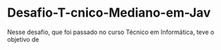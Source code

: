 # Desafio-T-cnico-Mediano-em-Jav
Nesse desafio, que foi passado no curso Técnico em Informática, teve o objetivo de 
